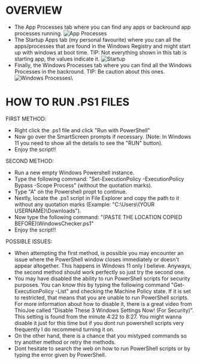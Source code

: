 # OVERVIEW
- The App Processes tab where you can find any apps or backround app processes running.
![App Processes](https://github.com/MartinLXXX6/Windows-Controller-Tool/assets/172432259/91aef9b2-0db1-43b0-9512-b605388b5974)
- The Startup Apps tab (my personal favourite) where you can all the apps/processes that are found in the Windows Registry and might start up with windows at boot time.
TIP: Not everything shown in this tab is starting app, the values indicate it.
![Startup](https://github.com/MartinLXXX6/Windows-Controller-Tool/assets/172432259/43a3ada0-94c0-470d-9e6b-5dec3bb3f7c0)
- Finally, the Windows Processes tab where you can find all the Windows Processes in the backround.
TIP: Be caution about this ones.
![Windows Processes](https://github.com/MartinLXXX6/Windows-Controller-Tool/assets/172432259/4c38b747-aab6-4d3a-aa80-aa559305f2cb)\

# HOW TO RUN .PS1 FILES
FIRST METHOD:
- Right click the .ps1 file and click "Run with PowerShell"
- Now go over the SmartScreen prompts if necessary. (Note: In Windows 11 you need to show all the details to see the "RUN" button).
- Enjoy the script!!

SECOND METHOD:
- Run a new empty Windows Powershell instance.
- Type the following command: "Set-ExecutionPolicy -ExecutionPolicy Bypass -Scope Process" (without the quotation marks).
- Type "A" on the Powershell propt to continue.
- Nextly, locate the .ps1 script in File Explorer and copy the path to it without any quotation marks (Example: "C:\Users\\(YOUR USERNAME)\Downloads").
- Now type the following command: "(PASTE THE LOCATION COPIED BEFORE)\WindowsChecker.ps1"
- Enjoy the script!!

POSSIBLE ISSUES:
- When attempting the first method, is possible you may encounter an issue where the PowerShell window closes immediately or doesn't appear altogether. This happens in Windows 11 only I believe. Anyways, the second method should work perfectly so just try the second one.
- You may have disabled the ability to run PowerShell scripts for security purposes. You can know this by typing the following command "Get-ExecutionPolicy -List" and checking the Machine Policy state. If it is set to restricted, that means that you are unable to run PowerShell scripts. For more information about how to disable it, there is a great video from ThioJoe called "Disable These 3 Windows Settings Now! (For Security)". This setting is found from the minute 4:22 to 8:27. You might wanna disable it just for this time but if you dont run powershell scripts very frequently I do recommend turning it on.
- On the other hand, there is a chance that you mistyped commands so try another method or retry the methods.
- Dont hesitate to search the web on how to run PowerShell scripts or by typing the error given by PowerShell.
